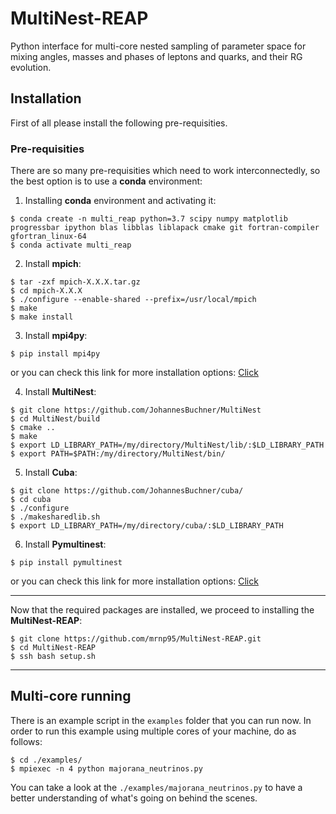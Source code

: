 # MultiNest-REAP
Python interface for multi-core nested sampling of parameter space for mixing angles, masses and phases of leptons and quarks, and their RG evolution.

## Installation
First of all please install the following pre-requisities.

### Pre-requisities
There are so many pre-requisities which need to work interconnectedly, so the best option is to use a __conda__ environment:

1. Installing __conda__ environment and activating it:
```
$ conda create -n multi_reap python=3.7 scipy numpy matplotlib progressbar ipython blas libblas liblapack cmake git fortran-compiler gfortran_linux-64
$ conda activate multi_reap
```

2. Install __mpich__: 
```
$ tar -zxf mpich-X.X.X.tar.gz
$ cd mpich-X.X.X
$ ./configure --enable-shared --prefix=/usr/local/mpich
$ make
$ make install
```
3. Install __mpi4py__:
```
$ pip install mpi4py 
```
or you can check this link for more installation options: [Click](https://mpi4py.readthedocs.io/en/stable/install.html)

4. Install __MultiNest__: 
```
$ git clone https://github.com/JohannesBuchner/MultiNest
$ cd MultiNest/build
$ cmake ..
$ make
$ export LD_LIBRARY_PATH=/my/directory/MultiNest/lib/:$LD_LIBRARY_PATH
$ export PATH=$PATH:/my/directory/MultiNest/bin/
```

5. Install __Cuba__: 
```
$ git clone https://github.com/JohannesBuchner/cuba/
$ cd cuba
$ ./configure
$ ./makesharedlib.sh
$ export LD_LIBRARY_PATH=/my/directory/cuba/:$LD_LIBRARY_PATH
``` 

6. Install __Pymultinest__:
```
$ pip install pymultinest
```
or you can check this link for more installation options: [Click](http://johannesbuchner.github.io/PyMultiNest/install.html)

-------------------------------------------------------------------------------------------------------------------------------

Now that the required packages are installed, we proceed to installing the __MultiNest-REAP__:

```
$ git clone https://github.com/mrnp95/MultiNest-REAP.git
$ cd MultiNest-REAP
$ ssh bash setup.sh
```

-------------------------------------------------------------------------------------------------------------------------------

## Multi-core running
There is an example script in the `examples` folder that you can run now. In order to run this example using multiple cores of your machine, do as follows: 

```
$ cd ./examples/
$ mpiexec -n 4 python majorana_neutrinos.py
```
You can take a look at the `./examples/majorana_neutrinos.py` to have a better understanding of what's going on behind the scenes. 





